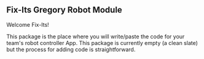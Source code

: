 ## Fix-Its Gregory Robot Module

Welcome Fix-Its!

This package is the place where you will write/paste the code for your team's
robot controller App. This package is currently empty (a clean slate) but the
process for adding code is straightforward.